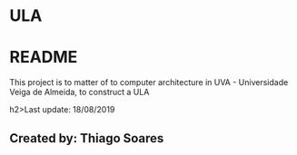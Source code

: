 # ULA


# README

This project is to matter of to computer architecture in UVA - Universidade Veiga de Almeida, to construct a ULA

h2>Last update: 18/08/2019 </h2>
<h2>Created by: Thiago Soares </h2>
